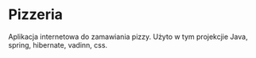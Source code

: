# Pizzeria
Aplikacja internetowa do zamawiania pizzy. Użyto w tym projekcjie Java, spring, hibernate, vadinn, css.


